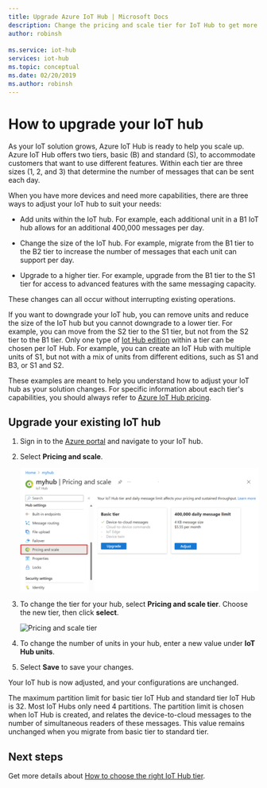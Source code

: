 ```yaml
---
title: Upgrade Azure IoT Hub | Microsoft Docs
description: Change the pricing and scale tier for IoT Hub to get more messaging and device management capabilities. 
author: robinsh

ms.service: iot-hub
services: iot-hub
ms.topic: conceptual
ms.date: 02/20/2019
ms.author: robinsh
---
```

# How to upgrade your IoT hub

As your IoT solution grows, Azure IoT Hub is ready to help you scale up. Azure IoT Hub offers two tiers, basic (B) and standard (S), to accommodate customers that want to use different features. Within each tier are three sizes (1, 2, and 3) that determine the number of messages that can be sent each day.

When you have more devices and need more capabilities, there are three ways to adjust your IoT hub to suit your needs:

* Add units within the IoT hub. For example, each additional unit in a B1 IoT hub allows for an additional 400,000 messages per day.

* Change the size of the IoT hub. For example, migrate from the B1 tier to the B2 tier to increase the number of messages that each unit can support per day.

* Upgrade to a higher tier. For example, upgrade from the B1 tier to the S1 tier for access to advanced features with the same messaging capacity.

These changes can all occur without interrupting existing operations.

If you want to downgrade your IoT hub, you can remove units and reduce the size of the IoT hub but you cannot downgrade to a lower tier. For example, you can move from the S2 tier to the S1 tier, but not from the S2 tier to the B1 tier. Only one type of [Iot Hub edition](https://azure.microsoft.com/pricing/details/iot-hub/) within a tier can be chosen per IoT Hub. For example, you can create an IoT Hub with multiple units of S1, but not with a mix of units from different editions, such as S1 and B3, or S1 and S2.

These examples are meant to help you understand how to adjust your IoT hub as your solution changes. For specific information about each tier's capabilities, you should always refer to [Azure IoT Hub pricing](https://azure.microsoft.com/pricing/details/iot-hub/).

## Upgrade your existing IoT hub

1. Sign in to the [Azure portal](https://portal.azure.com/) and navigate to your IoT hub.

2. Select **Pricing and scale**.

   ![Pricing and scale](./media/iot-hub-upgrade/pricing-scale.png)

3. To change the tier for your hub, select **Pricing and scale tier**. Choose the new tier, then click **select**.

   ![Pricing and scale tier](./media/iot-hub-upgrade/select-tier.png)

4. To change the number of units in your hub, enter a new value under **IoT Hub units**.

5. Select **Save** to save your changes.

Your IoT hub is now adjusted, and your configurations are unchanged.

The maximum partition limit for basic tier IoT Hub and standard tier IoT Hub is 32. Most IoT Hubs only need 4 partitions. The partition limit is chosen when IoT Hub is created, and relates the device-to-cloud messages to the number of simultaneous readers of these messages. This value remains unchanged when you migrate from basic tier to standard tier.

## Next steps

Get more details about [How to choose the right IoT Hub tier](iot-hub-scaling.md).